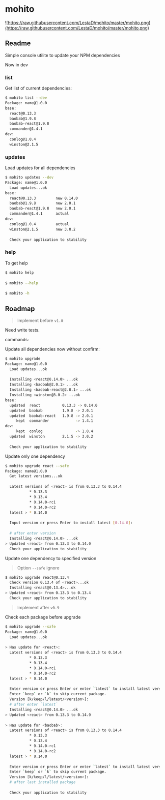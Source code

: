 # mohito

![https://raw.githubusercontent.com/LestaD/mohito/master/mohito.png](https://raw.githubusercontent.com/LestaD/mohito/master/mohito.png)

## Readme

Simple console utilite to update your NPM dependencies

Now in dev

### list

Get list of current dependencies:

```bash
$ mohito list --dev
Package: name@1.0.0
base:
  react@0.13.3
  baobab@1.9.8
  baobab-react@1.9.8
  commander@1.4.1
dev:
  conlog@1.0.4
  winston@2.1.5
```

### updates

Load updates for all dependencies

```bash
$ mohito updates --dev
Package: name@1.0.0
  Load updates...ok
base:
  react@0.13.3         new 0.14.0
  baobab@1.9.8         new 2.0.1
  baobab-react@1.9.8   new 2.0.1
  commander@1.4.1      actual
dev:
  conlog@1.0.4         actual
  winston@2.1.5        new 3.0.2

  Check your application to stability
```

### help

To get help

```bash
$ mohito help

$ mohito --help

$ mohito -h
```


## Roadmap

> Implement before `v1.0`

Need write tests.

commands:

Update all dependencies now without confirm:

```bash
$ mohito upgrade
Package: name@1.0.0
  Load updates...ok

  Installing <react@0.14.0> ...ok
  Installing <baobab@2.0.1> ...ok
  Installing <baobab-react@2.0.1> ...ok
  Installing <winston@3.0.2> ...ok
base:
  updated  react          0.13.3 -> 0.14.0
  updated  baobab         1.9.8 -> 2.0.1
  updated  baobab-react   1.9.8 -> 2.0.1
     kept  commander            -> 1.4.1
dev:
     kept  conlog               -> 1.0.4
  updated  winston        2.1.5 -> 3.0.2

  Check your application to stability
```


Update only one dependency

```bash
$ mohito upgrade react --safe
Package: name@1.0.0
  Get latest versions...ok

  Latest versions of <react> is from 0.13.3 to 0.14.4
           * 0.13.3
           * 0.13.4
           * 0.14.0-rc1
           * 0.14.0-rc2
  latest > * 0.14.0

  Input version or press Enter to install latest [0.14.0]:

  # after enter version
  Installing <react@0.14.0> ...ok
> Updated <react> from 0.13.3 to 0.14.0
  Check your application to stability
```

Update one dependency to specified version
> Option `--safe` ignore

```bash
$ mohito upgrade react@0.13.4
  Check version 0.13.4 of <react>...ok
  Installing <react@0.13.4>...ok
> Updated <react> from 0.13.3 to 0.13.4
  Check your application to stability
```

> Implement after `v0.9`

Check each package before upgrade

```bash
$ mohito upgrade --safe
Package: name@1.0.0
  Load updates...ok

> Has update for <react>:
  Latest versions of <react> is from 0.13.3 to 0.14.4
           * 0.13.3
           * 0.13.4
           * 0.14.0-rc1
           * 0.14.0-rc2
  latest > * 0.14.0

  Enter version or press Enter or enter `latest` to install latest version.
  Enter `keep` or `k` to skip current package.
  Version [k/keep/l/latest/<version>]:
  # after enter `latest`
  Installing <react@0.14.0> ...ok
> Updated <react> from 0.13.3 to 0.14.0

> Has update for <baobab>:
  Latest versions of <react> is from 0.13.3 to 0.14.4
           * 0.13.3
           * 0.13.4
           * 0.14.0-rc1
           * 0.14.0-rc2
  latest > * 0.14.0

  Enter version or press Enter or enter `latest` to install latest version.
  Enter `keep` or `k` to skip current package.
  Version [k/keep/l/latest/<version>]:
  # after last installed package

  Check your application to stability
```



